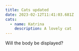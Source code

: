 ```yaml
---
title: Cats updated
date: 2023-02-12T11:41:03.681Z
cats:
  - name: Katrina
    description: A lovely cat
---
```

Will the body be displayed?